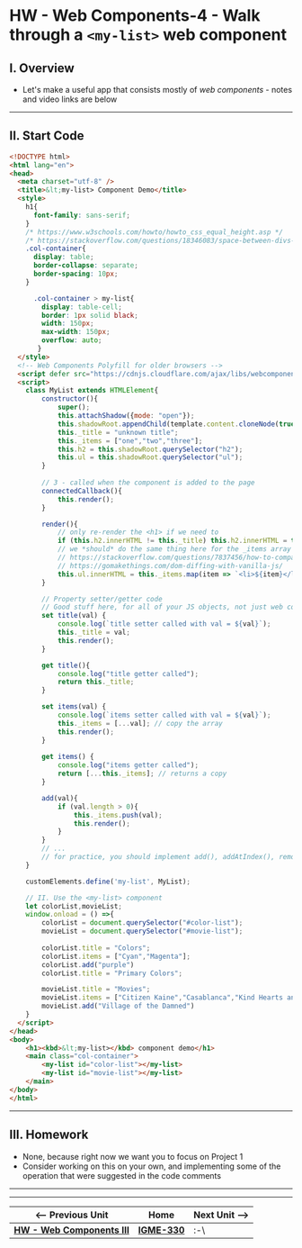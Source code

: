 # HW - Web Components-4 - Walk through a `<my-list>` web component

## I. Overview

- Let's make a useful app that consists mostly of *web components* - notes and video links are below

<hr>

## II. Start Code

```html
<!DOCTYPE html>
<html lang="en">
<head>
  <meta charset="utf-8" />
  <title>&lt;my-list> Component Demo</title>
  <style>
    h1{
      font-family: sans-serif;
    }
    /* https://www.w3schools.com/howto/howto_css_equal_height.asp */
    /* https://stackoverflow.com/questions/18346083/space-between-divs-display-table-cell/18346159 */
    .col-container{
      display: table;
      border-collapse: separate;
      border-spacing: 10px;
    }

      .col-container > my-list{
        display: table-cell;
        border: 1px solid black;
        width: 150px;
        max-width: 150px;
        overflow: auto;
       }	
  </style>
  <!-- Web Components Polyfill for older browsers -->
  <script defer src="https://cdnjs.cloudflare.com/ajax/libs/webcomponentsjs/2.6.0/webcomponents-loader.min.js"></script>
  <script>
    class MyList extends HTMLElement{
		constructor(){
			super();
			this.attachShadow({mode: "open"});
			this.shadowRoot.appendChild(template.content.cloneNode(true));
			this._title = "unknown title";
			this._items = ["one","two","three"];
			this.h2 = this.shadowRoot.querySelector("h2");
			this.ul = this.shadowRoot.querySelector("ul");
		}
		
		// 3 - called when the component is added to the page
		connectedCallback(){
			this.render();
		}

		render(){
			// only re-render the <h1> if we need to
			if (this.h2.innerHTML != this._title) this.h2.innerHTML = this._title; 
			// we *should* do the same thing here for the _items array - write that code if you want to
			// https://stackoverflow.com/questions/7837456/how-to-compare-arrays-in-javascript
			// https://gomakethings.com/dom-diffing-with-vanilla-js/
			this.ul.innerHTML = this._items.map(item => `<li>${item}</li>`).join("");
		}

		// Property setter/getter code
		// Good stuff here, for all of your JS objects, not just web components
		set title(val) {
			console.log(`title setter called with val = ${val}`);
			this._title = val;
			this.render();
		}

		get title(){
			console.log("title getter called");
			return this._title;
		}

		set items(val) {
			console.log(`items setter called with val = ${val}`);
			this._items = [...val]; // copy the array
			this.render();
		}
	
		get items() {
			console.log("items getter called");
			return [...this._items]; // returns a copy
		}

		add(val){
			if (val.length > 0){
				this._items.push(val);
				this.render();
			}
		}
		// ...
		// for practice, you should implement add(), addAtIndex(), removeAtIndex(), clear() etc
	} 

	customElements.define('my-list', MyList);

	// II. Use the <my-list> component
	let	colorList,movieList;
	window.onload = () =>{
		colorList = document.querySelector("#color-list");
		movieList = document.querySelector("#movie-list");
		
		colorList.title = "Colors";
		colorList.items = ["Cyan","Magenta"];
		colorList.add("purple")
		colorList.title = "Primary Colors";

		movieList.title = "Movies";
		movieList.items = ["Citizen Kaine","Casablanca","Kind Hearts and Coronets"];
		movieList.add("Village of the Damned")
	}
  </script>
</head>
<body>
	<h1><kbd>&lt;my-list></kbd> component demo</h1>
	<main class="col-container">
		<my-list id="color-list"></my-list>
		<my-list id="movie-list"></my-list>
	</main>
</body>
</html>
```

<hr>

## III. Homework

- None, because right now we want you to focus on Project 1 
- Consider working on this on your own, and implementing some of the operation that were suggested in the code comments

<hr><hr>

| <-- Previous Unit | Home | Next Unit -->
| --- | --- | --- 
|  [**HW - Web Components III**](HW-wc-3.md)  |  [**IGME-330**](../README.md) | :-\
